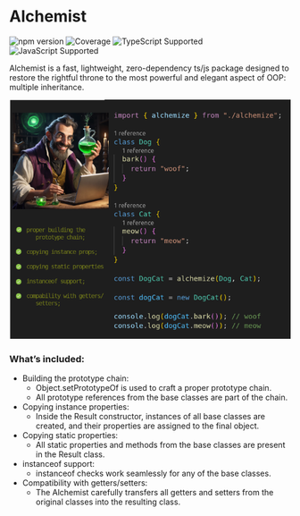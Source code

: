 # Alchemist

![npm version](https://img.shields.io/npm/v/alchemist)
![Coverage](https://img.shields.io/badge/Coverage-90.00%-brightgreen)
![TypeScript Supported](https://img.shields.io/badge/TypeScript-%3E%3D4.0-blue)
![JavaScript Supported](https://img.shields.io/badge/JavaScript-ES6+-yellow)

Alchemist is a fast, lightweight, zero-dependency ts/js package designed to restore the rightful throne to the most powerful and elegant aspect of OOP: multiple inheritance.

<img src="docs/res/alchemist-730.png" alt="Alchemist Image" width="730">
<div>
  <h3>What’s included:</h3>
  <ul style="list-style-image: url('docs/res/green-check-mark-16.png');">
    <li>Building the prototype chain:
      <ul style="list-style-image: none;">
        <li>Object.setPrototypeOf is used to craft a proper prototype chain.</li>
        <li>All prototype references from the base classes are part of the chain.</li>
      </ul>
    </li>
    <li>Copying instance properties:
      <ul style="list-style-image: none;">
        <li>Inside the Result constructor, instances of all base classes are created, and their properties are assigned to the final object.</li>
      </ul>
    </li>
    <li>Copying static properties:
      <ul style="list-style-image: none;">
        <li>All static properties and methods from the base classes are present in the Result class.</li>
      </ul>
    </li>
    <li>instanceof support:
      <ul style="list-style-image: none;">
        <li>instanceof checks work seamlessly for any of the base classes.</li>
      </ul>
    </li>
    <li>Compatibility with getters/setters:
      <ul style="list-style-image: none;">
        <li>The Alchemist carefully transfers all getters and setters from the original classes into the resulting class.</li>
      </ul>
    </li>
  </ul>
</div>

